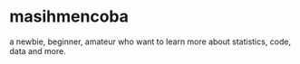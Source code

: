 # masihmencoba
a newbie, beginner, amateur who want to learn more about statistics, code, data and more. 
